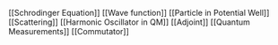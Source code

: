 [[Schrodinger Equation]]
[[Wave function]]
[[Particle in Potential Well]]
[[Scattering]]
[[Harmonic Oscillator in QM]]
[[Adjoint]]
[[Quantum Measurements]]
[[Commutator]]

